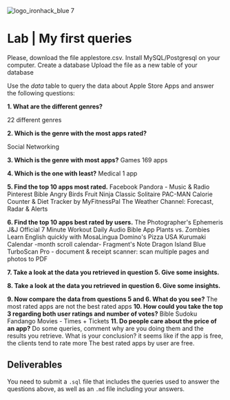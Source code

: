 ![logo_ironhack_blue 7](https://user-images.githubusercontent.com/23629340/40541063-a07a0a8a-601a-11e8-91b5-2f13e4e6b441.png)
# Lab | My first queries

Please, download the file applestore.csv.
Install MySQL/Postgresql on your computer.
Create a database
Upload the file as a new table of your database

Use the *data* table to query the data about Apple Store Apps and answer the following questions: 

**1. What are the different genres?**

22 different genres

**2. Which is the genre with the most apps rated?**

Social Networking

**3. Which is the genre with most apps?**
Games 169 apps

**4. Which is the one with least?**
Medical 1 app

**5. Find the top 10 apps most rated.**
Facebook
Pandora - Music & Radio
Pinterest
Bible
Angry Birds
Fruit Ninja Classic
Solitaire
PAC-MAN
Calorie Counter & Diet Tracker by MyFitnessPal
The Weather Channel: Forecast, Radar & Alerts

**6. Find the top 10 apps best rated by users.**
The Photographer's Ephemeris
J&J Official 7 Minute Workout
Daily Audio Bible App
Plants vs. Zombies
Learn English quickly with MosaLingua
Domino's Pizza USA
Kurumaki Calendar -month scroll calendar-
Fragment's Note
Dragon Island Blue
TurboScan Pro - document & receipt scanner: scan multiple pages and photos to PDF

**7. Take a look at the data you retrieved in question 5. Give some insights.**

**8. Take a look at the data you retrieved in question 6. Give some insights.**

**9. Now compare the data from questions 5 and 6. What do you see?**
The most rated apps are not the best rated apps
**10. How could you take the top 3 regarding both user ratings and number of votes?**
Bible
Sudoku
Fandango Movies - Times + Tickets
**11. Do people care about the price of an app?** Do some queries, comment why are you doing them and the results you retrieve. What is your conclusion?
it seems like if the app is free, the clients tend to rate more
The best rated apps by user are free. 


## Deliverables 
You need to submit a `.sql` file that includes the queries used to answer the questions above, as well as an `.md` file including your answers. 
